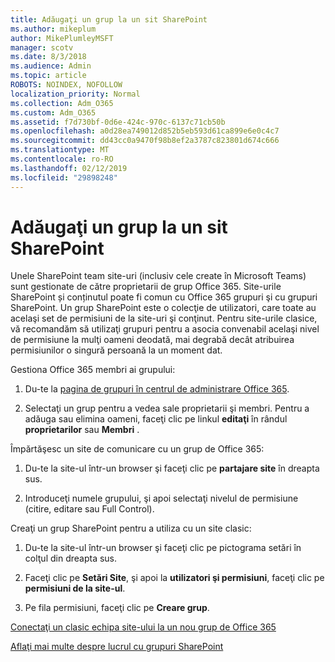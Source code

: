 ```yaml
---
title: Adăugaţi un grup la un sit SharePoint
ms.author: mikeplum
author: MikePlumleyMSFT
manager: scotv
ms.date: 8/3/2018
ms.audience: Admin
ms.topic: article
ROBOTS: NOINDEX, NOFOLLOW
localization_priority: Normal
ms.collection: Adm_O365
ms.custom: Adm_O365
ms.assetid: f7d730bf-0d6e-424c-970c-6137c71cb50b
ms.openlocfilehash: a0d28ea749012d852b5eb593d61ca899e6e0c4c7
ms.sourcegitcommit: dd43cc0a9470f98b8ef2a3787c823801d674c666
ms.translationtype: MT
ms.contentlocale: ro-RO
ms.lasthandoff: 02/12/2019
ms.locfileid: "29898248"
---
```

# <a name="add-a-group-to-a-sharepoint-site"></a>Adăugaţi un grup la un sit SharePoint

Unele SharePoint team site-uri (inclusiv cele create în Microsoft Teams) sunt gestionate de către proprietarii de grup Office 365. Site-urile SharePoint și conținutul poate fi comun cu Office 365 grupuri şi cu grupuri SharePoint. Un grup SharePoint este o colecţie de utilizatori, care toate au acelaşi set de permisiuni de la site-uri şi conţinut. Pentru site-urile clasice, vă recomandăm să utilizaţi grupuri pentru a asocia convenabil acelaşi nivel de permisiune la mulţi oameni deodată, mai degrabă decât atribuirea permisiunilor o singură persoană la un moment dat.
  
Gestiona Office 365 membri ai grupului:
  
1. Du-te la [pagina de grupuri în centrul de administrare Office 365](https://portal.office.com/adminportal/home#/groups).
    
2. Selectaţi un grup pentru a vedea sale proprietarii şi membri. Pentru a adăuga sau elimina oameni, faceţi clic pe linkul **editaţi** în rândul **proprietarilor** sau **Membri** . 
    
Împărtăşesc un site de comunicare cu un grup de Office 365:
  
1. Du-te la site-ul într-un browser şi faceţi clic pe **partajare site** în dreapta sus. 
    
2. Introduceţi numele grupului, şi apoi selectaţi nivelul de permisiune (citire, editare sau Full Control).
    
Creaţi un grup SharePoint pentru a utiliza cu un site clasic:
  
1. Du-te la site-ul într-un browser şi faceţi clic pe pictograma setări în colţul din dreapta sus.
    
2. Faceţi clic pe **Setări Site**, şi apoi la **utilizatori şi permisiuni**, faceţi clic pe **permisiuni de la site-ul**.
    
3. Pe fila permisiuni, faceţi clic pe **Creare grup**.
    
[Conectaţi un clasic echipa site-ului la un nou grup de Office 365](https://go.microsoft.com/fwlink/?linkid=2008654)
  
[Aflaţi mai multe despre lucrul cu grupuri SharePoint](https://go.microsoft.com/fwlink/?linkid=874658)
  

